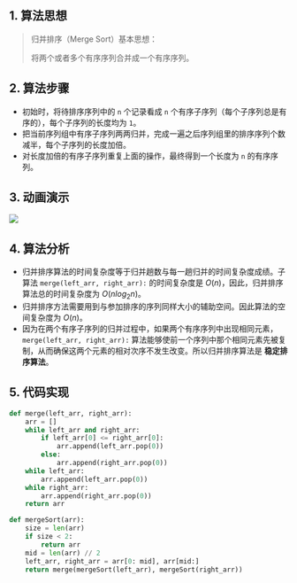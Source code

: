 ## 1. 算法思想

> 归并排序（Merge Sort）基本思想：
>
> 将两个或者多个有序序列合并成一个有序序列。

## 2. 算法步骤

- 初始时，将待排序序列中的 `n` 个记录看成 `n` 个有序子序列（每个子序列总是有序的），每个子序列的长度均为 `1`。
- 把当前序列组中有序子序列两两归并，完成一遍之后序列组里的排序序列个数减半，每个子序列的长度加倍。
- 对长度加倍的有序子序列重复上面的操作，最终得到一个长度为 `n` 的有序序列。

## 3. 动画演示

![](https://www.runoob.com/wp-content/uploads/2019/03/mergeSort.gif)

## 4. 算法分析

- 归并排序算法的时间复杂度等于归并趟数与每一趟归并的时间复杂度成绩。子算法 `merge(left_arr, right_arr):` 的时间复杂度是 $O(n)$，因此，归并排序算法总的时间复杂度为 $O(nlog_2n)$。
- 归并排序方法需要用到与参加排序的序列同样大小的辅助空间。因此算法的空间复杂度为 $O(n)$。
- 因为在两个有序子序列的归并过程中，如果两个有序序列中出现相同元素，`merge(left_arr, right_arr):` 算法能够使前一个序列中那个相同元素先被复制，从而确保这两个元素的相对次序不发生改变。所以归并排序算法是 **稳定排序算法**。

## 5. 代码实现

```Python
def merge(left_arr, right_arr):
    arr = []
    while left_arr and right_arr:
        if left_arr[0] <= right_arr[0]:
            arr.append(left_arr.pop(0))
        else:
            arr.append(right_arr.pop(0))
    while left_arr:
        arr.append(left_arr.pop(0))
    while right_arr:
        arr.append(right_arr.pop(0))
    return arr

def mergeSort(arr):
	size = len(arr)
    if size < 2:
        return arr
   	mid = len(arr) // 2
    left_arr, right_arr = arr[0: mid], arr[mid:]
    return merge(mergeSort(left_arr), mergeSort(right_arr))
```

